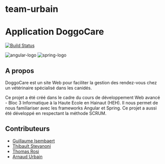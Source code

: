 # team-urbain
# Application DoggoCare

[![Build Status](https://travis-ci.org/HeH-Projects/team-urbain.svg?branch=master)](https://travis-ci.org/HeH-Projects/team-urbain)

![angular-logo](assets/angular.png "Angular logo") ![spring-logo](assets/spring.png "Spring logo")

## A propos

DoggoCare est un site Web pour faciliter la gestion des rendez-vous chez un vétérinaire spécialisé dans les canidés.

Ce projet a été créé dans le cadre du cours de développement Web avancé - Bloc 3 Informatique à la Haute Ecole en Hainaut (HEH).
Il nous permet de nous familiariser avec les frameworks Angular et Spring.
Ce projet a aussi été développé en respectant la méthode SCRUM.

## Contributeurs

- [Guillaume Isembaert](https://github.com/Loukourou)
- [Thibault Stevanoni](https://github.com/thib050697)
- [Thomas Rosi](https://github.com/ThomasRosi)
- [Arnaud Urbain](https://github.com/Dexnaw)
